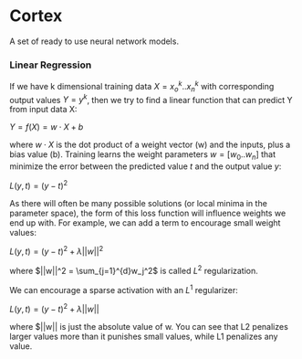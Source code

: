 # Cortex

A set of ready to use neural network models.

### Linear Regression

If we have k dimensional training data $X = {x_o^k .. x_n^k}$ with corresponding output values $Y = y^k$, then we try to find a linear function that can predict Y from input data X:

$Y = f(X) = w \cdot X + b$

where $w \cdot X$ is the dot product of a weight vector (w) and the inputs, plus a bias value (b).  Training learns the weight parameters $w = [w_0 .. w_n]$ that minimize the error between the predicted value $t$ and the output value $y$:

$L(y,t) = (y - t)^2$

As there will often be many possible solutions (or local minima in the parameter space), the form of this loss function will influence weights we end up with.  For example, we can add a term to encourage small weight values:

$L(y,t) = (y - t)^2 + \lambda ||w||^2$

where $||w||^2 = \sum_{j=1}^{d}w_j^2$ is called $L^2$ regularization.

We can encourage a sparse activation with an $L^1$ regularizer:

$L(y,t) = (y - t)^2 + \lambda ||w||$

where $||w|| is just the absolute value of w.  You can see that L2 penalizes larger values more than it punishes small values, while L1 penalizes any value.


